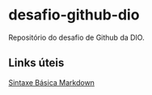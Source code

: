 # desafio-github-dio

Repositório do desafio de Github da DIO.

## Links úteis
[Sintaxe Básica Markdown](https://www.markdownguide.org/basic-syntax/)

